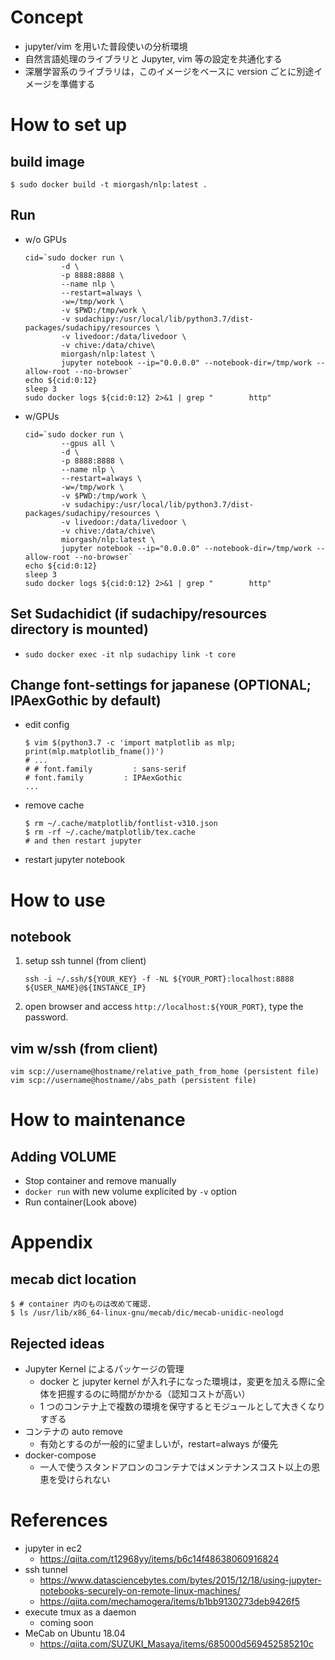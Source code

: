 # Concept

- jupyter/vim を用いた普段使いの分析環境
- 自然言語処理のライブラリと Jupyter, vim 等の設定を共通化する
- 深層学習系のライブラリは，このイメージをベースに version ごとに別途イメージを準備する

# How to set up

## build image

```
$ sudo docker build -t miorgash/nlp:latest .
```

## Run

- w/o GPUs

    ```
    cid=`sudo docker run \
            -d \
            -p 8888:8888 \
            --name nlp \
            --restart=always \
            -w=/tmp/work \
            -v $PWD:/tmp/work \
            -v sudachipy:/usr/local/lib/python3.7/dist-packages/sudachipy/resources \
            -v livedoor:/data/livedoor \
            -v chive:/data/chive\
            miorgash/nlp:latest \
            jupyter notebook --ip="0.0.0.0" --notebook-dir=/tmp/work --allow-root --no-browser`
    echo ${cid:0:12}
    sleep 3
    sudo docker logs ${cid:0:12} 2>&1 | grep "        http"
    ```

- w/GPUs

    ```
    cid=`sudo docker run \
            --gpus all \
            -d \
            -p 8888:8888 \
            --name nlp \
            --restart=always \
            -w=/tmp/work \
            -v $PWD:/tmp/work \
            -v sudachipy:/usr/local/lib/python3.7/dist-packages/sudachipy/resources \
            -v livedoor:/data/livedoor \
            -v chive:/data/chive\
            miorgash/nlp:latest \
            jupyter notebook --ip="0.0.0.0" --notebook-dir=/tmp/work --allow-root --no-browser`
    echo ${cid:0:12}
    sleep 3
    sudo docker logs ${cid:0:12} 2>&1 | grep "        http"
    ```

## Set Sudachidict (if sudachipy/resources directory is mounted)

- `sudo docker exec -it nlp sudachipy link -t core`

## Change font-settings for japanese (OPTIONAL; IPAexGothic by default)

- edit config

    ```
    $ vim $(python3.7 -c 'import matplotlib as mlp; print(mlp.matplotlib_fname())')
    # ...
    # # font.family         : sans-serif
    # font.family         : IPAexGothic
    ...
    ```

- remove cache

    ```
    $ rm ~/.cache/matplotlib/fontlist-v310.json
    $ rm -rf ~/.cache/matplotlib/tex.cache
    # and then restart jupyter
    ```

- restart jupyter notebook

# How to use
## notebook

1. setup ssh tunnel (from client)

    ```console
    ssh -i ~/.ssh/${YOUR_KEY} -f -NL ${YOUR_PORT}:localhost:8888 ${USER_NAME}@${INSTANCE_IP}
    ```

1. open browser and access `http://localhost:${YOUR_PORT}`, type the password.

## vim w/ssh (from client)

```
vim scp://username@hostname/relative_path_from_home (persistent file)
vim scp://username@hostname//abs_path (persistent file)
```

# How to maintenance
## Adding VOLUME

- Stop container and remove manually
- `docker run` with new volume explicited by `-v` option
- Run container(Look above)

# Appendix
## mecab dict location
```
$ # container 内のものは改めて確認．
$ ls /usr/lib/x86_64-linux-gnu/mecab/dic/mecab-unidic-neologd
```

## Rejected ideas

- Jupyter Kernel によるパッケージの管理
  - docker と jupyter kernel が入れ子になった環境は，変更を加える際に全体を把握するのに時間がかかる（認知コストが高い）
  - 1 つのコンテナ上で複数の環境を保守するとモジュールとして大きくなりすぎる
- コンテナの auto remove
  - 有効とするのが一般的に望ましいが，restart=always が優先
- docker-compose
  - 一人で使うスタンドアロンのコンテナではメンテナンスコスト以上の恩恵を受けられない

# References

- jupyter in ec2
  - https://qiita.com/t12968yy/items/b6c14f48638060916824
- ssh tunnel
  - https://www.datasciencebytes.com/bytes/2015/12/18/using-jupyter-notebooks-securely-on-remote-linux-machines/
  - https://qiita.com/mechamogera/items/b1bb9130273deb9426f5
- execute tmux as a daemon
  - coming soon
- MeCab on Ubuntu 18.04
  - https://qiita.com/SUZUKI_Masaya/items/685000d569452585210c
